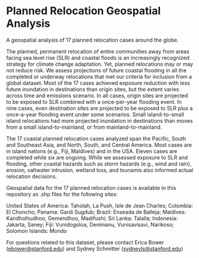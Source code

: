# Planned Relocation Geospatial Analysis
A geospatial analysis of 17 planned relocation cases around the globe.

The planned, permanent relocation of entire communities away from areas facing sea level rise (SLR) and coastal floods is an increasingly recognized strategy for climate change adaptation. Yet, planned relocations may or may not reduce risk. We assess projections of future coastal flooding in all the completed or underway relocations that met our criteria for inclusion from a global dataset. Most of the 17 cases achieved exposure reduction with less future inundation in destinations than origin sites, but the extent varies across time and emissions scenario. In all cases, origin sites are projected to be exposed to SLR combined with a once-per-year flooding event. In nine cases, even destination sites are projected to be exposed to SLR plus a once-a-year flooding event under some scenarios. Small island-to-small island relocations had more projected inundation in destinations than moves from a small island-to-mainland, or from mainland-to-mainland.

The 17 coastal planned relocation cases analyzed span the Pacific, South and Southeast Asia, and North, South, and Central America. Most cases are in island nations (e.g., Fiji, Maldives) and in the USA. Eleven cases are completed while six are ongoing. While we assessed exposure to SLR and flooding, other coastal hazards such as storm hazards (e.g., wind and rain), erosion, saltwater intrusion, wetland loss, and tsunamis also informed actual relocation decisions. 

Geospatial data for the 17 planned relocation cases is available in this repository as .shp files for the following sites:

United States of America: Taholah, La Push, Isle de Jean Charles; Colombia: El Choncho; Panama: Gardi Sugdub; Brazil: Enseada de Balleja; Maldives: Kandholhudhoo, Gemendhoo, Madifushi; Sri Lanka: Talalla; Indonesia: Jakarta, Saney; Fiji: Vunidogoloa, Denimanu, Vunisavisavi, Narikoso; Solomon Islands: Mondo

For questions related to this dataset, please contact Erica Bower (ebower@stanford.edu) and Sydney Schmitter (sydneyls@stanford.edu)



